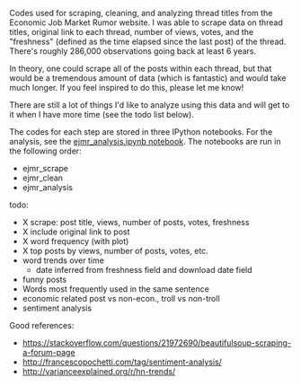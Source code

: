 
Codes used for scraping, cleaning, and analyzing thread titles from the Economic Job Market Rumor website. I was able to scrape data on thread titles, original link to each thread, number of views, votes, and the "freshness" (defined as the time elapsed since the last post) of the thread. There's roughly 286,000 observations going back at least 6 years.

In theory, one could scrape all of the posts within each thread, but that would be a tremendous amount of data (which is fantastic) and would take much longer. If you feel inspired to do this, please let me know!

There are still a lot of things I'd like to analyze using this data and will get to it when I have more time (see the todo list below).

The codes for each step are stored in three IPython notebooks. For the analysis, see the [ejmr_analysis.ipynb notebook](https://github.com/palpen/ejmr_analysis/blob/master/ejmr_analysis.ipynb). The notebooks are run in the following order:

* ejmr_scrape
* ejmr_clean
* ejmr_analysis

todo:
* X scrape: post title, views, number of posts, votes, freshness
* X include original link to post
* X word frequency (with plot)
* X top posts by views, number of posts, votes, etc.
* word trends over time
    - date inferred from freshness field and download date field
* funny posts
* Words most frequently used in the same sentence
* economic related post vs non-econ., troll vs non-troll
* sentiment analysis

Good references:
* https://stackoverflow.com/questions/21972690/beautifulsoup-scraping-a-forum-page
* http://francescopochetti.com/tag/sentiment-analysis/
* http://varianceexplained.org/r/hn-trends/